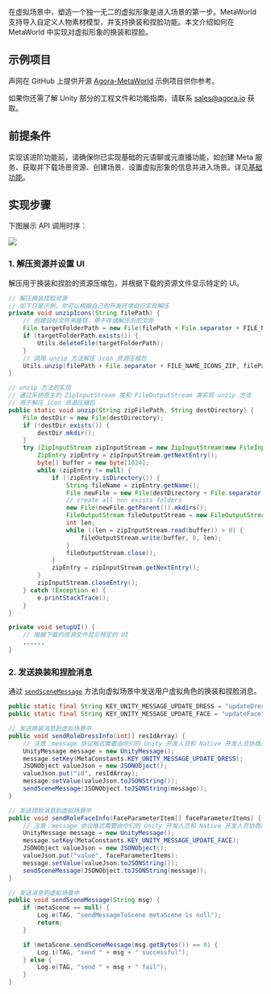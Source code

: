 在虚拟场景中，塑造一个独一无二的虚拟形象是进入场景的第一步。MetaWorld 支持导入自定义人物素材模型，并支持换装和捏脸功能。本文介绍如何在 MetaWorld 中实现对虚拟形象的换装和捏脸。

## 示例项目

声网在 GitHub 上提供开源 [Agora-MetaWorld](https://github.com/AgoraIO-Community/Agora-MetaWorld/tree/dev_metasdk1.0) 示例项目供你参考。

如果你还需了解 Unity 部分的工程文件和功能指南，请联系 [sales@agora.io](mailto:sales@agora.io) 获取。


## 前提条件

实现该进阶功能前，请确保你已实现基础的元语聊或元直播功能，如创建 Meta 服务、获取并下载场景资源、创建场景、设置虚拟形象的信息并进入场景。详见[基础功能](https://docs.agora.io/cn/metaworld/mw_integration_metachat_android?platform=All%20Platforms)。

## 实现步骤

下图展示 API 调用时序：

![](https://web-cdn.agora.io/docs-files/1688114635443)


### 1. 解压资源并设置 UI

解压用于换装和捏脸的资源压缩包，并根据下载的资源文件显示特定的 UI。

```java
// 解压换装捏脸资源
// 如下只是示例，你可以根据自己的开发环境自行实现解压
private void unzipIcons(String filePath) {
    // 创建目标文件夹路径，用于存储解压后的文件
    File targetFolderPath = new File(filePath + File.separator + FILE_NAME_ICON_FOLDER);
    if (targetFolderPath.exists()) {
        Utils.deleteFile(targetFolderPath);
    }
    // 调用 unzip 方法解压 icon 资源压缩包
    Utils.unzip(filePath + File.separator + FILE_NAME_ICONS_ZIP, filePath);
}

// unzip 方法的实现
// 通过系统原生的 ZipInputStream 类和 FileOutputStream 类实现 unzip 方法
// 用于解压 icon 资源压缩包
public static void unzip(String zipFilePath, String destDirectory) {
    File destDir = new File(destDirectory);
    if (!destDir.exists()) {
        destDir.mkdir();
    }
    try (ZipInputStream zipInputStream = new ZipInputStream(new FileInputStream(zipFilePath));) {
        ZipEntry zipEntry = zipInputStream.getNextEntry();
        byte[] buffer = new byte[1024];
        while (zipEntry != null) {
            if (!zipEntry.isDirectory()) {
                String fileName = zipEntry.getName();
                File newFile = new File(destDirectory + File.separator + fileName);
                // create all non exists folders
                new File(newFile.getParent()).mkdirs();
                FileOutputStream fileOutputStream = new FileOutputStream(newFile);
                int len;
                while ((len = zipInputStream.read(buffer)) > 0) {
                    fileOutputStream.write(buffer, 0, len);
                }
                fileOutputStream.close();
            }
            zipEntry = zipInputStream.getNextEntry();
        }
        zipInputStream.closeEntry();
    } catch (Exception e) {
        e.printStackTrace();
    }
}

private void setupUI() {
    // 根据下载的资源文件显示特定的 UI
    ......
}
```

### 2. 发送换装和捏脸消息

通过 [`sendSceneMessage`](/mw_api_ref_android?platform=All%20Platforms#sendscenemessage) 方法向虚拟场景中发送用户虚拟角色的换装和捏脸消息。

```java
public static final String KEY_UNITY_MESSAGE_UPDATE_DRESS = "updateDress";
public static final String KEY_UNITY_MESSAGE_UPDATE_FACE = "updateFace";

// 发送换装消息到虚拟场景中
public void sendRoleDressInfo(int[] resIdArray) {
    // 注意：message 协议格式需要由你们的 Unity 开发人员和 Native 开发人员协商后规定
    UnityMessage message = new UnityMessage();
    message.setKey(MetaConstants.KEY_UNITY_MESSAGE_UPDATE_DRESS);
    JSONObject valueJson = new JSONObject();
    valueJson.put("id", resIdArray);
    message.setValue(valueJson.toJSONString());
    sendSceneMessage(JSONObject.toJSONString(message));
}

// 发送捏脸消息到虚拟场景中
public void sendRoleFaceInfo(FaceParameterItem[] faceParameterItems) {
    // 注意：message 协议格式需要由你们的 Unity 开发人员和 Native 开发人员协商后规定
    UnityMessage message = new UnityMessage();
    message.setKey(MetaConstants.KEY_UNITY_MESSAGE_UPDATE_FACE);
    JSONObject valueJson = new JSONObject();
    valueJson.put("value", faceParameterItems);
    message.setValue(valueJson.toJSONString());
    sendSceneMessage(JSONObject.toJSONString(message));
}

// 发送消息到虚拟场景中
public void sendSceneMessage(String msg) {
    if (metaScene == null) {
        Log.e(TAG, "sendMessageToScene metaScene is null");
        return;
    }

    if (metaScene.sendSceneMessage(msg.getBytes()) == 0) {
        Log.i(TAG, "send " + msg + " successful");
    } else {
        Log.e(TAG, "send " + msg + " fail");
    }
}
```